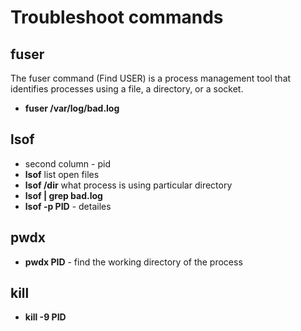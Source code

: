 # Troubleshoot commands

## fuser
The fuser command (Find USER) is a process management tool that identifies processes using a file, a directory, or a socket.
* **fuser /var/log/bad.log**

## lsof
* second column - pid
* **lsof** list open files
* **lsof /dir** what process is using particular directory
* **lsof | grep bad.log** 
* **lsof -p PID** - detailes

## pwdx
* **pwdx PID** - find the working directory of the process

## kill 
* **kill -9 PID**


